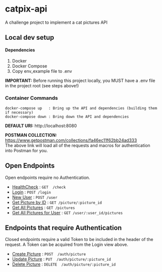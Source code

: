 # catpix-api
A challenge project to implement a cat pictures API

## Local dev setup
#### Dependencies
1. Docker
2. Docker Compose
3. Copy env_example file to .env

**IMPORTANT:** Before running this project locally, you MUST have a .env file in the project root (see steps above!)

### Container Commands
```
docker-compose up   : Bring up the API and dependencies (building them if necessary)
docker-compose down : Bring down the API and dependencies
```

**DEFAULT URI:** http://localhost:8080

**POSTMAN COLLECTION:** https://www.getpostman.com/collections/fa46ec11f62bb24ad333  
The above link will load all of the requests and macros for authentication into Postman for you.

## Open Endpoints

Open endpoints require no Authentication.
* [HealthCheck](doc/healthcheck.md)                     : `GET  /check`
* [Login](doc/login.md)                                 : `POST /login`
* [New User](doc/new_user.md)                           : `POST /user`
* [Get Picture by ID](doc/get_picture.md)               : `GET /picture/:picture_id`
* [Get All Pictures](doc/get_pictures.md)               : `GET /pictures`
* [Get All Pictures for User](doc/get_user_pictures.md) : `GET /user/:user_id/pictures`

## Endpoints that require Authentication

Closed endpoints require a valid Token to be included in the header of the
request. A Token can be acquired from the Login view above.
* [Create Picture](doc/new_picture.md)    : `POST  /auth/picture`
* [Update Picture](doc/update_picture.md) : `PUT  /auth/picture/:picture_id`
* [Delete Picture](doc/delete_picture.md) : `DELETE  /auth/picture/:picture_id`

